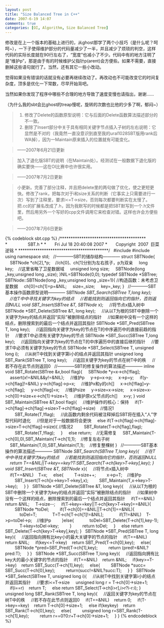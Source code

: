 ```yaml
---
layout: post
title: "Size Balanced Tree in C++"
date: 2007-6-19 14:07
comments: true
categories: [OI, Algorithm, Size Balanced Tree]
---
```


修改是在上一个版本的基础上进行的，从ghost那学了两个小技巧（是什么呢？呵呵~），一下子使得维护部分的代码量减少了一半，并且减少了烦琐的判空，这样代码的实际长度就在90行左右了，“宽度”也减小了不少。代码中有的地方注明了是“维护p”，那是由于有的时候维护父指针p(arent)会方便些。如果不需要，直接删掉这些语句就行了。当然，还有其它一些小改动。

觉得如果没有错误的话就没有必要再继续改动了。再改动也不可能改变它的时间复杂度，顶多是优化一下常数，尽早开始背吧。

当然如果你发现了程序中哪些不合理的地方导致了速度变慢也请指出，谢谢……

（为什么我的sbt会比ghost的treap慢呢，旋转的次数也比他的少多了啊，郁闷~）

> 1. 修改了Delete的函数原型说明：它与后面的Delete函数算法描述部分的不一致。
> 2. 删除了Insert部分中关于具有相同关键字节点插入子树的左右说明：它显然是不对的（我竟然一直没意识到直至我的ural1028SBT版用rank后 WA掉），因为一Maintain原来插入的位置就有可能变化。

> ——2007年6月21日更新

> 加入了退化版SBT的说明（在Maintain处）。经测试在一般数据下退化版的确实要快——这在OI比赛中也许很实用。

> ——2007年7月2日更新

> 小更新。完善了部分注释，并且把delete里的两句做了优化，使之更短更快。修改了rank，把每次对于i和size关系的判断（它事实上只需要进行一次）写到了注释里，要求i<=T->size，否则每次都要判断实在太慢了。把.cc的扩展名改成了.h，因为我默写的时候都是把SBT默写到一个.h文件里，然后用另外一个写好的cpp文件调用它来检查对错。这样也许会方便些吧。

> ——2007年7月6日更新

{% codeblock sbt.cpp %}
/****************************************
*                 SBT.h
*
*       Fri Jul 18 20:40:08 2007
*       Copyright  2007  巨菜逆铭
*
******************************************/
 
#include <iostream>
#include <cassert>
using namespace std;
 
//————SBT的储存结构————
struct SBTNode{
    SBTNode *ch[2],*p;    //ch[0]、ch[1]分别为左右孩子，p为双亲
    long key;    //这里省略了卫星数据域
    unsigned long size;
    SBTNode(long _key,unsigned long _size);
}NIL=SBTNode(0,0);
typedef SBTNode *SBTree;
SBTNode::SBTNode(long _key,unsigned long _size=1){ //构造函数：未考虑卫星数据
    ch[0]=ch[1]=p=&NIL;
    size=_size;
    key=_key;
}
 
//————SBT基本操作函数原型说明————
SBTNode *SBT_Search(SBTree T,long key);
    //在T中中寻找关键字为key的结点
    //若能找到则返回指向它的指针，否则返回NULL
void SBT_Insert(SBTree &T, SBTNode* x);
    //将节点x插入树中
SBTNode *SBT_Delete(SBTree &T, long key);
    //从以T为根的SBT中删除一个关键字为key的结点并返回“实际”被删除结点的指针
    //如果树中没有一个这样的结点，删除搜索到的最后一个结点并返回其指针
SBTNode *SBT_Pred(SBTree T, long key);
    //返回指向关键字为key的节点在T的中序遍历中的直接前趋的指针
    //要求T中必须有关键字为key的节点
SBTNode *SBT_Succ(SBTree T,long key);
    //返回指向关键字为key的节点在T的中序遍历中的直接后继的指针
    //要求T中必须有关键字为key的节点
SBTNode *SBT_Select(SBTree T, unsigned long i);
    //从树T中找到关键字第i小的结点并返回其指针
unsigned long SBT_Rank(SBTree T, long key);
    //返回关键字为key的节点在树T中的秩
    //若不存在此节点则返回0
 
//————SBT的修复操作的算法描述————
inline void SBT_Rotate(SBTree &x,bool flag){
    SBTNode *y=x->ch[!flag];
    assert(x!=&NIL&&y!=&NIL);
    //维护p
    y->p=x->p;
    x->p=y;
    if(y->ch[flag]!=&NIL) y->ch[flag]->p=x;
    //维护x和y的ch[]
    x->ch[!flag]=y->ch[flag];
    y->ch[flag]=x;
    //维护size
    y->size=x->size;
    x->size=x->ch[0]->size+x->ch[1]->size+1;
    //维护原x父节点的ch[]
    x=y;
}
void SBT_Maintain(SBTree &T,bool flag){
    //维护操作的核心：保持
    if(T->ch[flag]->ch[flag]->size>T->ch[!flag]->size)    //情况1
        SBT_Rotate(T,!flag);
    //此函数内剩余代码被注释掉后SBT将在插入“人”字型代码时退化
    //但是对于一般数据将会更快
    else if(T->ch[flag]->ch[!flag]->size>T->ch[!flag]->size){ //情况2
        SBT_Rotate(T->ch[flag],flag);
        SBT_Rotate(T,!flag);
    }
    else return;    //无需修复
    SBT_Maintain(T->ch[0],0),SBT_Maintain(T->ch[1],1);    //修复左右子树
    SBT_Maintain(T,0),SBT_Maintain(T,1);    //修复整棵树
}
 
//————SBT基本操作的算法描述————
SBTNode *SBT_Search(SBTree T,long key){
    //在T中中寻找关键字为key的结点
    //若能找到则返回指向它的指针，否则返回NULL
    return T==&NIL||T->key==key?T:SBT_Search(T->ch[key>T->key],key);
}
 
void SBT_Insert(SBTree &T, SBTNode* x){
    //将节点x插入树中
    if(T==&NIL)    T=x;
    else{
        T->size++;
        x->p=T;    //维护p
        SBT_Insert(T->ch[x->key>T->key],x);
        SBT_Maintain(T,x->key>T->key);
    }
}
 
SBTNode *SBT_Delete(SBTree &T, long key){
    //从以T为根的SBT中删除一个关键字为key的结点并返回“实际”被删除结点的指针
    //如果树中没有一个这样的结点，删除搜索到的最后一个结点并返回其指针
    if(T==&NIL)    return &NIL;
    T->size--;
    if(T->key==key||T->ch[key>T->key]==&NIL){
        SBTNode *toDel;
        if(T->ch[0]==&NIL||T->ch[1]==&NIL){
            toDel=T;
            T=T->ch[T->ch[1]!=&NIL];
            if(T!=&NIL)    T->p=toDel->p;    //维护p
        }else{
            toDel=SBT_Delete(T->ch[1],key-1);
            T->key=toDel->key;
        }
        return toDel;
    }
    else return SBT_Delete(T->ch[key>T->key],key);
}
 
SBTNode *SBT_Pred(SBTree T, long key){
    //返回指向拥有比key小的最大关键字的节点的指针
    if(T==&NIL)    return &NIL;
    if(key<=T->key)    return SBT_Pred(T->ch[0],key);
    else{
        SBTNode *pred=SBT_Pred(T->ch[1],key);
        return (pred!=&NIL?pred:T);
    }
}
 
SBTNode *SBT_Succ(SBTree T,long key){
    //返回指向拥有比key大的最小关键字的节点的指针
    if(T==&NIL)    return &NIL;
    if(key>=T->key)    return SBT_Succ(T->ch[1],key);
    else{
        SBTNode *succ= SBT_Succ(T->ch[0],key);
        return(succ!=&NIL?succ:T);
    }
}
 
SBTNode *SBT_Select(SBTree T, unsigned long i){
    //从树T中找到关键字第i小的结点并返回其指针
    //要求i<=T->size
    unsigned long r = T->ch[0]->size+1;
    if(i==r)    return T;
    else return SBT_Select(T->ch[i>r],i>r?i-r:i);
}
 
unsigned long SBT_Rank(SBTree T, long key){
    //返回关键字为key的节点在树T中的秩
    //若不存在此节点则返回0
    if(T==&NIL)    return 0;
    if(T->key==key)    return T->ch[0]->size+1;
    else if(key<T->key)    return SBT_Rank(T->ch[0],key);
    else{
        unsigned long r=SBT_Rank(T->ch[1],key);
        return r==0?0:r+T->ch[0]->size+1;
    }
}
{% endcodeblock %}
